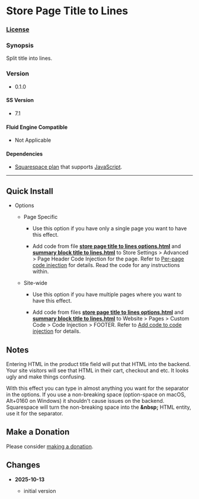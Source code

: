 # Store Page Title to Lines

### [License][1]

### Synopsis

Split title into lines.

### Version

  * 0.1.0

#### SS Version

  * 7.1

#### Fluid Engine Compatible

  * Not Applicable

#### Dependencies

  * [Squarespace plan][2] that supports [JavaScript][3].

---

## Quick Install

* Options

  * Page Specific
  
    * Use this option if you have only a single page you want to have this
      effect.
      
    * Add code from file **[store page title to lines options.html][4]** and
      **[summary block title to lines.html][5]** to Store Settings > Advanced >
      Page Header Code Injection for the page. Refer to [Per-page code
      injection][6] for details. Read the code for any instructions within.
      
  * Site-wide
  
    * Use this option if you have multiple pages where you want to have this
      effect.
      
    * Add code from files **[store page title to lines options.html][4]** and
      **[summary block title to lines.html][5]** to Website > Pages >
      Custom Code > Code Injection > FOOTER. Refer to [Add code to code
      injection][7] for details.

## Notes

Entering HTML in the product title field will put that HTML into the backend.
Your site visitors will see that HTML in their cart, checkout and etc. It looks
ugly and make things confusing.

With this effect you can type in almost anything you want for the separator in
the options. If you use a non-breaking space (option-space on macOS, Alt+0160 on
Windows) it shouldn't cause issues on the backend. Squarespace will turn the
non-breaking space into the **&amp;nbsp;** HTML entity, use it for the
separator.

## Make a Donation

Please consider [making a donation][8].

## Changes

<!-- * **2021-05-08**

  * verified code works on v7.0 using Brine template family
  * bumped version to 0.1d2
  -->
* **2025-10-13**

  * initial version

[1]: https://github.com/tomsWebConsulting/twcsl/blob/main/LICENSE.txt#L1
[2]: https://www.squarespace.com/pricing
[3]: https://en.wikipedia.org/wiki/JavaScript
[4]: store%20page%20title%20to%20lines%20options.html#L1
[5]: store%20page%20title%20to%20lines.html#L1
[6]: https://support.squarespace.com/hc/en-us/articles/205815908-Using-code-injection#toc-per-page-code-injection
[7]: https://support.squarespace.com/hc/en-us/articles/205815908-Using-code-injection#toc-add-code-to-code-injection
[8]: https://github.com/tomsWebConsulting/twcsl#make-a-donation
